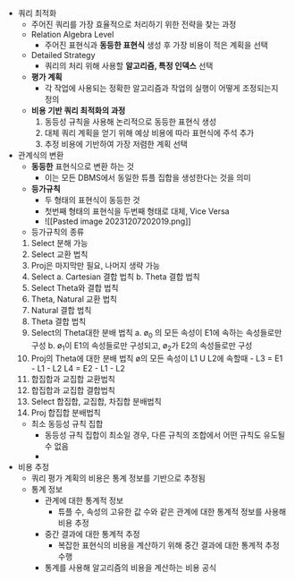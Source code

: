 - 쿼리 최적화
	- 주어진 쿼리를 가장 효율적으로 처리하기 위한 전략을 찾는 과정
	- Relation Algebra Level
		- 주어진 표현식과 **동등한 표현식** 생성 후 가장 비용이 적은 계획을 선택
	- Detailed Strategy
		- 쿼리의 처리 위해 사용할 **알고리즘, 특정 인덱스** 선택
	- **평가 계획**
		- 각 작업에 사용되는 정확한 알고리즘과 작업의 실행이 어떻게 조정되는지 정의
	- **비용 기반 쿼리 최적화의 과정**
		1. 동등성 규칙을 사용해 논리적으로 동등한 표현식 생성
		2. 대체 쿼리 계획을 얻기 위해 예상 비용에 따라 표현식에 주석 추가
		3. 추정 비용에 기반하여 가장 저렴한 계획 선택
- 관계식의 변환
	- **동등한** 표현식으로 변환 하는 것
		- 이는 모든 DBMS에서 동일한 튜플 집합을 생성한다는 것을 의미
	- **등가규칙** 
		- 두 형태의 표현식이 동등한 것
		- 첫번째 형태의 표현식을 두번째 형태로 대체, Vice Versa 
		- ![[Pasted image 20231207202019.png]]
	- 등가규칙의 종류
	1. Select 분해 가능
	2. Select 교환 법칙
	3. Proj은 마지막만 필요, 나머지 생략 가능
	4. Select 
	   a. Cartesian 결합 법칙
	   b. Theta 결합 법칙
	5. Select Theta와 결합 법칙
	6. Theta, Natural 교환 법칙
	7. Natural 결합 법칙
	8. Theta 결합 법칙
	9. Select의 Theta대한 분배 법칙
	   a. ø<sub>0</sub> 의 모든 속성이 E1에 속하는 속성들로만 구성
	   b. ø<sub>1</sub>이 E1의 속성들로만 구성되고, ø<sub>2</sub>가 E2의 속성들로만 구성
	10. Proj의 Theta에 대한 분배 법칙
	    ø의 모든 속성이 L1 U L2에 속할때
	   - L3 = E1 - L1 - L2
	     L4 = E2 - L1 - L2
	11. 합집합과 교집합 교환법칙
	12. 합집합과 교집합 결합법칙
	13. Select 합집합, 교집합, 차집합 분배법칙
	14. Proj 합집합 분배법칙
	- 최소 동등성 규칙 집합
		- 동등성 규칙 집합이 최소일 경우, 다른 규칙의 조합에서 어떤 규칙도 유도될 수 없음
		- 
- 비용 추정
	- 쿼리 평가 계획의 비용은 통계 정보를 기반으로 추정됨
	- 통계 정보
		- 관계에 대한 통계적 정보
			- 튜플 수, 속성의 고유한 값 수와 같은 관계에 대한 통계적 정보를 사용해 비용 추정
		- 중간 결과에 대한 통계적 추정
			- 복잡한 표현식의 비용을 계산하기 위해 중간 결과에 대한 통계적 추정 수행
		- 통계를 사용해 알고리즘의 비용을 계산하는 비용 공식